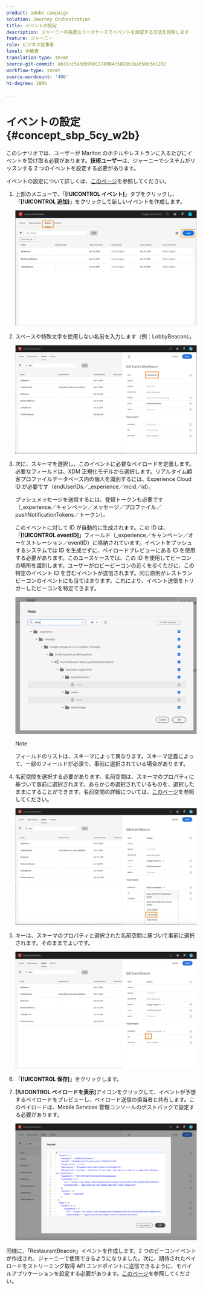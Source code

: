 ```yaml
---
product: adobe campaign
solution: Journey Orchestration
title: イベントの設定
description: ジャーニーの高度なユースケースでイベントを設定する方法を説明します
feature: ジャーニー
role: ビジネス従事者
level: 中級者
translation-type: tm+mt
source-git-commit: ab19cc5a3d998d1178984c5028b1ba650d3e1292
workflow-type: tm+mt
source-wordcount: '406'
ht-degree: 100%

---
```



# イベントの設定 {#concept_sbp_5cy_w2b}

このシナリオでは、ユーザーが Marlton のホテルやレストランに入るたびにイベントを受け取る必要があります。**技術ユーザー**&#x200B;は、ジャーニーでシステムがリッスンする 2 つのイベントを設定する必要があります。

イベントの設定について詳しくは、[このページ](../event/about-events.md)を参照してください。

1. 上部のメニューで、「**[!UICONTROL イベント]**」タブをクリックし、「**[!UICONTROL 追加]**」をクリックして新しいイベントを作成します。

   ![](../assets/journeyuc1_1.png)

1. スペースや特殊文字を使用しない名前を入力します（例：LobbyBeacon）。

   ![](../assets/journeyuc2_1.png)

1. 次に、スキーマを選択し、このイベントに必要なペイロードを定義します。必要なフィールドは、XDM 正規化モデルから選択します。リアルタイム顧客プロファイルデータベース内の個人を識別するには、Experience Cloud ID が必要です（endUserIDs／_experience／mcid／id）。

   プッシュメッセージを送信するには、登録トークンも必要です（_experience／キャンペーン／メッセージ／プロファイル／pushNotificationTokens／トークン）。

   このイベントに対して ID が自動的に生成されます。この ID は、「**[!UICONTROL eventID]**」フィールド（_experience／キャンペーン／オーケストレーション／eventID）に格納されています。イベントをプッシュするシステムでは ID を生成せずに、ペイロードプレビューにある ID を使用する必要があります。このユースケースでは、この ID を使用してビーコンの場所を識別します。ユーザーがロビービーコンの近くを歩くたびに、この特定のイベント ID を含むイベントが送信されます。同じ原則がレストランビーコンのイベントにも当てはまります。これにより、イベント送信をトリガーしたビーコンを特定できます。

   ![](../assets/journeyuc2_2.png)

   >[!NOTE]
   >
   >フィールドのリストは、スキーマによって異なります。スキーマ定義によって、一部のフィールドが必須で、事前に選択されている場合があります。

1. 名前空間を選択する必要があります。名前空間は、スキーマのプロパティに基づいて事前に選択されます。あらかじめ選択されているものを、選択したままにすることができます。名前空間の詳細については、[このページ](../event/selecting-the-namespace.md)を参照してください。

   ![](../assets/journeyuc2_4.png)

1. キーは、スキーマのプロパティと選択された名前空間に基づいて事前に選択されます。そのままでよいです。

   ![](../assets/journeyuc2_4bis.png)

1. 「**[!UICONTROL 保存]**」をクリックします。

1. **[!UICONTROL ペイロードを表示]**&#x200B;アイコンをクリックして、イベントが予想するペイロードをプレビューし、ペイロード送信の担当者と共有します。このペイロードは、Mobile Services 管理コンソールのポストバックで設定する必要があります。

   ![](../assets/journeyuc2_5.png)

同様に、「RestaurantBeacon」イベントを作成します。2 つのビーコンイベントが作成され、ジャーニーで使用できるようになりました。次に、期待されたペイロードをストリーミング取得 API エンドポイントに送信できるように、モバイルアプリケーションを設定する必要があります。[このページ](../event/additional-steps-to-send-events-to-journey-orchestration.md)を参照してください。
